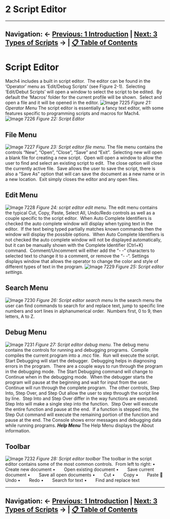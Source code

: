 # 2 Script Editor

---
**Navigation:** ← [Previous: 1 Introduction](introduction.md) | [Next: 3 Types of Scripts](types_of_scripts.md) → | [📋 Table of Contents](table_of_contents.md)
---

# Script Editor
Mach4 includes a built in script editor.  The editor can be found in the ‘Operator’ menu as ‘Edit/Debug Scripts’ (see Figure 2-1).  Selecting ‘Edit/Debut Scripts’ will open a window to select the script to be edited.  By default the ‘Macros’ folder for the current profile will be shown.  Select and open a file and it will be opened in the editor.
![Image 7225](images/image_7225.png)
*Figure 21: Operator Menu*
The script editor is essentially a fancy text editor, with some features specific to programming scripts and macros for Mach4.
![Image 7226](images/image_7226.png)
*Figure 22: Script Editor*
## File Menu
![Image 7227](images/image_7227.png)
*Figure 23: Script editor file menu.*
The file menu contains the controls “New”, “Open”, “Close”, “Save” and “Exit”.  Selecting new will open a blank file for creating a new script.  Open will open a window to allow the user to find and select an existing script to edit.  The close option will close the currently active file.  Save allows the user to save the script, there is also a “Save As” option that will can save the document as a new name or in a new location.  Exit simply closes the editor and any open files.
## Edit Menu
![Image 7228](images/image_7228.png)
*Figure 24: script editor edit menu.*
The edit menu contains the typical Cut, Copy, Paste, Select All, Undo/Redo controls as well as a couple specific to the script editor.  When Auto Complete Identifiers is checked the auto complete window will display when typing text in the editor.  If the text being typed partially matches known commands then the window will display the possible options.  When Auto Complete Identifiers is not checked the auto complete window will not be displayed automatically, but it can be manually shown with the Complete Identifier (Ctrl+K) command.  Comment/Uncomment will either add the “- -“ characters to selected text to change it to a comment, or remove the “- -“.
Settings displays window that allows the operator to change the color and style of different types of text in the program.
![Image 7229](images/image_7229.png)
*Figure 25: Script editor settings.*
## Search Menu
![Image 7230](images/image_7230.png)
*Figure 26: Script editor search menu*
In the search menu the user can find commands to search for and replace text, jump to specific line numbers and sort lines in alphanumerical order.  Numbers first, 0 to 9, then letters, A to Z.  
## Debug Menu
![Image 7231](images/image_7231.png)
*Figure 27: Script editor debug menu.*
The debug menu contains the controls for running and debugging programs.  Compile compiles the current program into a .mcc file.  Run will execute the script.
Start Debugging will start the debugger.  Debugging helps in diagnosing errors in the program.  There are a couple ways to run through the program in the debugging mode.  The Start Debugging command will change to Continue when in the debugging mode.  When the debugger starts the program will pause at the beginning and wait for input from the user.  Continue will run through the complete program.  The other controls, Step Into, Step Over, and Step Out allow the user to step through the script line by line.  Step Into and Step Over differ in the way functions are executed.  Step Into will make a single step into the function.  Step Over will execute the entire function and pause at the end.  If a function is stepped into, the Step Out command will execute the remaining portion of the function and pause at the end.
The Console shows error messages and debugging data while running programs.
***Help Menu***
The Help Menu displays the About information.
## Toolbar
![Image 7232](images/image_7232.png)
*Figure 28: Script editor toolbar*
The toolbar in the script editor contains some of the most common controls.  From left to right:
•       Create new document
•       Open existing document
•       Save current document
•       Save all open documents
•       Cut
•       Copy
•       Paste  Undo
•       Redo
•       Search for text
•       Find and replace text

---
**Navigation:** ← [Previous: 1 Introduction](introduction.md) | [Next: 3 Types of Scripts](types_of_scripts.md) → | [📋 Table of Contents](table_of_contents.md)
---